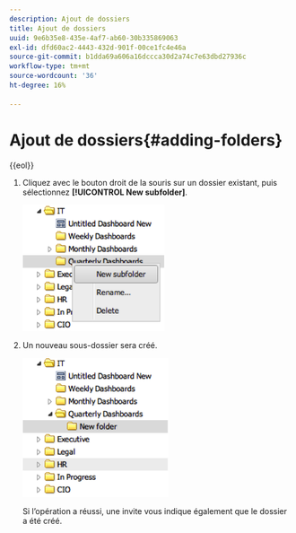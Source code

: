 ```yaml
---
description: Ajout de dossiers
title: Ajout de dossiers
uuid: 9e6b35e8-435e-4af7-ab60-30b335869063
exl-id: dfd60ac2-4443-432d-901f-00ce1fc4e46a
source-git-commit: b1dda69a606a16dccca30d2a74c7e63dbd27936c
workflow-type: tm+mt
source-wordcount: '36'
ht-degree: 16%

---
```


# Ajout de dossiers{#adding-folders}

{{eol}}

1. Cliquez avec le bouton droit de la souris sur un dossier existant, puis sélectionnez **[!UICONTROL New subfolder]**.

   ![](assets/new_subfolder_1.png)

1. Un nouveau sous-dossier sera créé.

   ![](assets/new_subfolder_2.png)

   Si l’opération a réussi, une invite vous indique également que le dossier a été créé.
